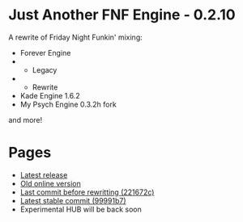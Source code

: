 # Just Another FNF Engine - 0.2.10

A rewrite of Friday Night Funkin' mixing:
- Forever Engine
- - Legacy 
- - Rewrite
- Kade Engine 1.6.2 
- My Psych Engine 0.3.2h fork

and more!

# Pages

- [Latest release](https://funkin.sancopublic.com/)
- [Old online version](https://onlinefunky.pages.dev/)
- [Last commit before rewritting (221672c)](https://funkye.pages.dev/)
- [Latest stable commit (99991b7)](https://hxstest.funkye.pages.dev/)
- Experimental HUB will be back soon